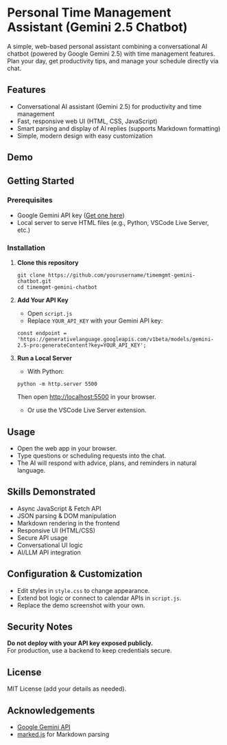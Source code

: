
# Personal Time Management Assistant (Gemini 2.5 Chatbot)

A simple, web-based personal assistant combining a conversational AI chatbot (powered by Google Gemini 2.5) with time management features. Plan your day, get productivity tips, and manage your schedule directly via chat.

## Features

- Conversational AI assistant (Gemini 2.5) for productivity and time management
- Fast, responsive web UI (HTML, CSS, JavaScript)
- Smart parsing and display of AI replies (supports Markdown formatting)
- Simple, modern design with easy customization

## Demo

<!-- (replace with your own screenshot if available) -->

## Getting Started

### Prerequisites

- Google Gemini API key ([Get one here](https://ai.google.dev/docs/api-key))
- Local server to serve HTML files (e.g., Python, VSCode Live Server, etc.)

### Installation

1. **Clone this repository**

    ```
    git clone https://github.com/yourusername/timemgmt-gemini-chatbot.git
    cd timemgmt-gemini-chatbot
    ```

2. **Add Your API Key**

    - Open `script.js`
    - Replace `YOUR_API_KEY` with your Gemini API key:

    ```
    const endpoint = 'https://generativelanguage.googleapis.com/v1beta/models/gemini-2.5-pro:generateContent?key=YOUR_API_KEY';
    ```

3. **Run a Local Server**

    - With Python:

    ```
    python -m http.server 5500
    ```

    Then open [http://localhost:5500](http://localhost:5500) in your browser.

    - Or use the VSCode Live Server extension.

## Usage

- Open the web app in your browser.
- Type questions or scheduling requests into the chat.
- The AI will respond with advice, plans, and reminders in natural language.

## Skills Demonstrated

- Async JavaScript & Fetch API  
- JSON parsing & DOM manipulation  
- Markdown rendering in the frontend  
- Responsive UI (HTML/CSS)  
- Secure API usage  
- Conversational UI logic  
- AI/LLM API integration  

## Configuration & Customization

- Edit styles in `style.css` to change appearance.
- Extend bot logic or connect to calendar APIs in `script.js`.
- Replace the demo screenshot with your own.

## Security Notes

**Do not deploy with your API key exposed publicly.**  
For production, use a backend to keep credentials secure.

## License

MIT License (add your details as needed).

## Acknowledgements

- [Google Gemini API](https://ai.google.dev/)  
- [marked.js](https://marked.js.org/) for Markdown parsing

